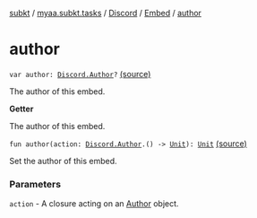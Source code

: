 [subkt](../../../index.md) / [myaa.subkt.tasks](../../index.md) / [Discord](../index.md) / [Embed](index.md) / [author](./author.md)

# author

`var author: `[`Discord.Author`](../-author/index.md)`?` [(source)](https://github.com/Myaamori/SubKt/blob/0.1.13/src/main/kotlin/myaa/subkt/tasks/discordtask.kt#L325)

The author of this embed.

**Getter**

The author of this embed.

`fun author(action: `[`Discord.Author`](../-author/index.md)`.() -> `[`Unit`](https://kotlinlang.org/api/latest/jvm/stdlib/kotlin/-unit/index.html)`): `[`Unit`](https://kotlinlang.org/api/latest/jvm/stdlib/kotlin/-unit/index.html) [(source)](https://github.com/Myaamori/SubKt/blob/0.1.13/src/main/kotlin/myaa/subkt/tasks/discordtask.kt#L386)

Set the author of this embed.

### Parameters

`action` - A closure acting on an [Author](../-author/index.md) object.